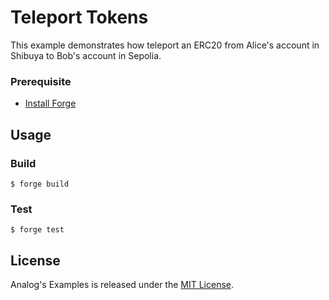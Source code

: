 # Teleport Tokens

This example demonstrates how teleport an ERC20 from Alice's account in Shibuya to Bob's account in Sepolia.

### Prerequisite

-   [Install Forge](https://book.getfoundry.sh/getting-started/installation)

## Usage

### Build

```shell
$ forge build
```

### Test

```shell
$ forge test
```

## License

Analog's Examples is released under the [MIT License](../../LICENSE).
